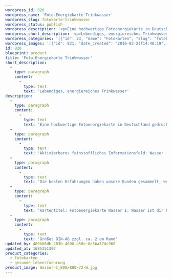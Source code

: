 ```yaml
---
wordpress_id: 820
wordpress_name: 'Foto-Energiekarte Trinkwasser'
wordpress_slug: fotokarte-trinkwasser
wordpress_status: publish
wordpress_description: '<p>Eine hochwertige Fotoenergiekarte in Deutschland gedruckt und in Handarbeit laminiert.  Sie ist in Postkartengröße (DIN-A6) gut zu transportieren und kann auch auf den Körper aufgelegt werden.</p><p>Aktivierbares feinstoffliches Informationsfeld: Wasser - Nährwert - Lebendigkeit: Das eigene Trinkwasser energetisch aufladen. Jeder Schluck Wasser kann umfangreich nähren mit dem richtigen Wasser. Das Energiefeld besteht in seinen Hauptkomponenten aus feinstofflichen Blüten- und Holz- und Mineralienenergien</p><p>Die besten Erfahrungen haben unsere Kunden gesammelt, wenn das Wasser (ca. 1 l) für ca. 10 Minuten in der Mitte der Karte (DIN-A6) platziert wurde. Bis zum Verbrauch kann das Wasser danach auf der Karte gelassen werden.</p><p>Kartentitel: Fotoenergiekarte Wasser I: Wasser ist dir Lebenselixier. Reihe: Umfeldenergien</p><p>Größe: DIN-A6 zzgl. ca. 2 cm Rand<br />Andere Formate sind individuell für Sie innerhalb weniger Tage herstellbar. Bitte kontaktieren Sie uns hierfür unter <a href="mailto:info@elvedenverlag.de">info@elvedenverlag.de</a>.</p><p><a href="https://my.feenbaum.de/anwendung-energiebilder-foto-laminiert/">Anwendungshinweise</a>      <a href="https://my.feenbaum.de/produktinformationen-fotokarten/">Produktinformationen</a></p>'
wordpress_short_description: '<p>Lebendiges, energiereiches Trinkwasser</p>'
wordpress_categories: '[{"id": 23, "name": "Fotokarten", "slug": "fotokarten"}, {"id": 38, "name": "Gesunde Lebensf\u00fchrung", "slug": "gesunde-lebensfuehrung"}]'
wordpress_images: '[{"id": 821, "date_created": "2016-02-23T14:40:19", "date_created_gmt": "2016-02-23T12:40:19", "date_modified": "2016-02-23T14:40:19", "date_modified_gmt": "2016-02-23T12:40:19", "src": "https://my.feenbaum.de/wp-content/uploads/2016/02/Wasser-I_800x800-72-W.jpg", "name": "Wasser-I_800x800-72-W", "alt": ""}]'
id: 820
blueprint: product
title: 'Foto-Energiekarte Trinkwasser'
short_description:
  -
    type: paragraph
    content:
      -
        type: text
        text: 'Lebendiges, energiereiches Trinkwasser'
description:
  -
    type: paragraph
    content:
      -
        type: text
        text: 'Eine hochwertige Fotoenergiekarte in Deutschland gedruckt und in Handarbeit laminiert.  Sie ist in Postkartengröße (DIN-A6) gut zu transportieren und kann auch auf den Körper aufgelegt werden.'
  -
    type: paragraph
    content:
      -
        type: text
        text: 'Aktivierbares feinstoffliches Informationsfeld: Wasser - Nährwert - Lebendigkeit: Das eigene Trinkwasser energetisch aufladen. Jeder Schluck Wasser kann umfangreich nähren mit dem richtigen Wasser. Das Energiefeld besteht in seinen Hauptkomponenten aus feinstofflichen Blüten- und Holz- und Mineralienenergien'
  -
    type: paragraph
    content:
      -
        type: text
        text: 'Die besten Erfahrungen haben unsere Kunden gesammelt, wenn das Wasser (ca. 1 l) für ca. 10 Minuten in der Mitte der Karte (DIN-A6) platziert wurde. Bis zum Verbrauch kann das Wasser danach auf der Karte gelassen werden.'
  -
    type: paragraph
    content:
      -
        type: text
        text: 'Kartentitel: Fotoenergiekarte Wasser I: Wasser ist dir Lebenselixier. Reihe: Umfeldenergien'
  -
    type: paragraph
    content:
      -
        type: text
        text: 'Größe: DIN-A6 zzgl. ca. 2 cm Rand'
updated_by: 489b06db-283b-4690-a50e-8a3ba37dc968
updated_at: 1685351307
product_categories:
  - fotokarten
  - gesunde-lebensfuehrung
product_image: Wasser-I_800x800-72-W.jpg
---
```

